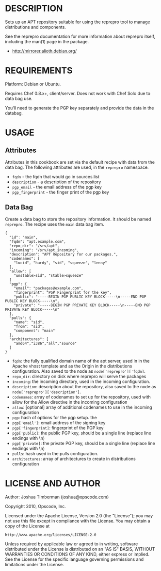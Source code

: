 DESCRIPTION
===========

Sets up an APT repository suitable for using the reprepro tool to
manage distributions and components.

See the reprepro documentation for more information about reprepro
itself, including the man(1) page in the package.

* http://mirrorer.alioth.debian.org/

REQUIREMENTS
============

Platform: Debian or Ubuntu.

Requires Chef 0.8.x+, client/server. Does not work with Chef Solo due
to data bag use.

You'll need to generate the PGP key separately and provide the data in
the databag.

USAGE
=====

Attributes
----------

Attributes in this cookbook are set via the default recipe with data
from the data bag. The following attributes are used, in the
`reprepro` namespace.

* `fqdn` - the fqdn that would go in sources.list
* `description` - a description of the repository
* `pgp_email` - the email address of the pgp key
* `pgp_fingerprint` - the finger print of the pgp key

Data Bag
--------

Create a data bag to store the repository information. It should be
named `reprepro`. The recipe uses the `main` data bag item.

    {
      "id": "main",
      "fqdn": "apt.example.com",
      "repo_dir": "/srv/apt",
      "incoming": "/srv/apt_incoming",
      "description": "APT Repository for our packages.",
      "codenames": [
        "lucid", "hardy", "sid", "squeeze", "lenny"
      ],
      "allow": [
        "unstable>sid", "stable>squeeze"
      ]
      "pgp": {
        "email": "packages@example.com",
        "fingerprint": "PGP Fingerprint for the key",
        "public": "-----BEGIN PGP PUBLIC KEY BLOCK-----\n-----END PGP PUBLIC KEY BLOCK-----\n",
        "private": "-----BEGIN PGP PRIVATE KEY BLOCK-----\n-----END PGP PRIVATE KEY BLOCK-----\n"
      },
      "pulls": {
        "name": "sid",
        "from": "sid",
        "component": "main"
      },
      "architectures": [
        "amd64","i386","all","source"
      ]
    }

* `fqdn`: the fully qualified domain name of the apt server, used in
  in the Apache vhost template and as the Origin in the distributions
  configuration. Also saved to the node as
  `node['reprepro']['fqdn]`.
* `repo_dir`: directory on disk where reprepro will serve the packages
* `incoming`: the incoming directory, used in the incoming
  configuration.
* `description`: description about the repository, also saved to the
  node as `node['reprepro']['description']`.
* `codenames`: array of codenames to set up for the repository, used
  with allow for the Allow directive in the incoming configuration
* `allow`: [optional] array of additional codenames to use in the incoming
  configuration
* `pgp`: hash of options for the pgp setup. the 
* `pgp['email']`: email address of the signing key
* `pgp['fingerprint]`: fingerprint of the PGP key
* `pgp['public]`: the public PGP key, should be a single line
  (replace line endings with \n)
* `pgp['private]`: the private PGP key, should be a single line
  (replace line endings with \n)
* `pulls`: hash used in the pulls configuration.
* `architectures`: array of architectures to create in distributions configuration

LICENSE AND AUTHOR
==================

Author: Joshua Timberman (<joshua@opscode.com>)

Copyright 2010, Opscode, Inc.

Licensed under the Apache License, Version 2.0 (the "License");
you may not use this file except in compliance with the License.
You may obtain a copy of the License at

    http://www.apache.org/licenses/LICENSE-2.0

Unless required by applicable law or agreed to in writing, software
distributed under the License is distributed on an "AS IS" BASIS,
WITHOUT WARRANTIES OR CONDITIONS OF ANY KIND, either express or implied.
See the License for the specific language governing permissions and
limitations under the License.
